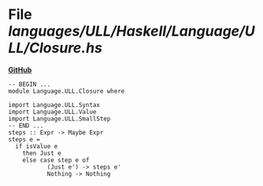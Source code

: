 # File _languages/ULL/Haskell/Language/ULL/Closure.hs_
**[GitHub](https://github.com/softlang/yas/blob/master/languages/ULL/Haskell/Language/ULL/Closure.hs)**
```
-- BEGIN ...
module Language.ULL.Closure where

import Language.ULL.Syntax
import Language.ULL.Value
import Language.ULL.SmallStep
-- END ...
steps :: Expr -> Maybe Expr
steps e =
  if isValue e
    then Just e
    else case step e of
           (Just e') -> steps e'
           Nothing -> Nothing
```
